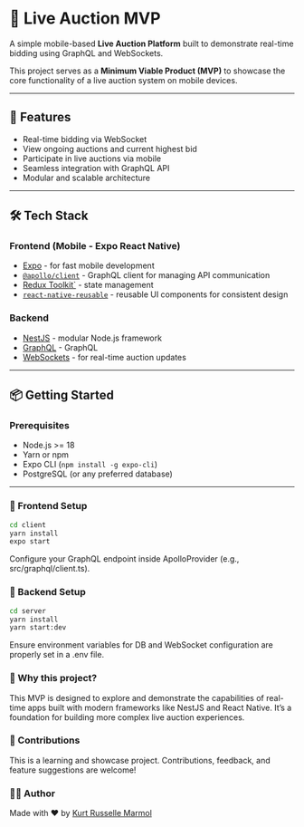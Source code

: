 # 📱 Live Auction MVP

A simple mobile-based **Live Auction Platform** built to demonstrate real-time bidding using GraphQL and WebSockets.

This project serves as a **Minimum Viable Product (MVP)** to showcase the core functionality of a live auction system on mobile devices.

---

## 🚀 Features

- Real-time bidding via WebSocket
- View ongoing auctions and current highest bid
- Participate in live auctions via mobile
- Seamless integration with GraphQL API
- Modular and scalable architecture

---

## 🛠 Tech Stack

### Frontend (Mobile - Expo React Native)

- [Expo](https://expo.dev/) - for fast mobile development
- [`@apollo/client`](https://www.apollographql.com/docs/react/) - GraphQL client for managing API communication
- [Redux Toolkit`](https://redux-toolkit.js.org/) - state management
- [`react-native-reusable`](https://github.com/) - reusable UI components for consistent design

### Backend

- [NestJS](https://nestjs.com/) - modular Node.js framework
- [GraphQL](https://graphql.org/) - GraphQL
- [WebSockets](https://docs.nestjs.com/websockets/gateways) - for real-time auction updates

---

## 📦 Getting Started

### Prerequisites

- Node.js >= 18
- Yarn or npm
- Expo CLI (`npm install -g expo-cli`)
- PostgreSQL (or any preferred database)

---

### 📲 Frontend Setup

```bash
cd client
yarn install
expo start
```

Configure your GraphQL endpoint inside ApolloProvider (e.g., src/graphql/client.ts).

### 🔧 Backend Setup

```bash
cd server
yarn install
yarn start:dev
```

Ensure environment variables for DB and WebSocket configuration are properly set in a .env file.

### 🧠 Why this project?

This MVP is designed to explore and demonstrate the capabilities of real-time apps built with modern frameworks like NestJS and React Native. It’s a foundation for building more complex live auction experiences.

### 🤝 Contributions

This is a learning and showcase project. Contributions, feedback, and feature suggestions are welcome!

### 🧑‍💻 Author

Made with ❤️ by [Kurt Russelle Marmol](github.com/jkrmarmol)

